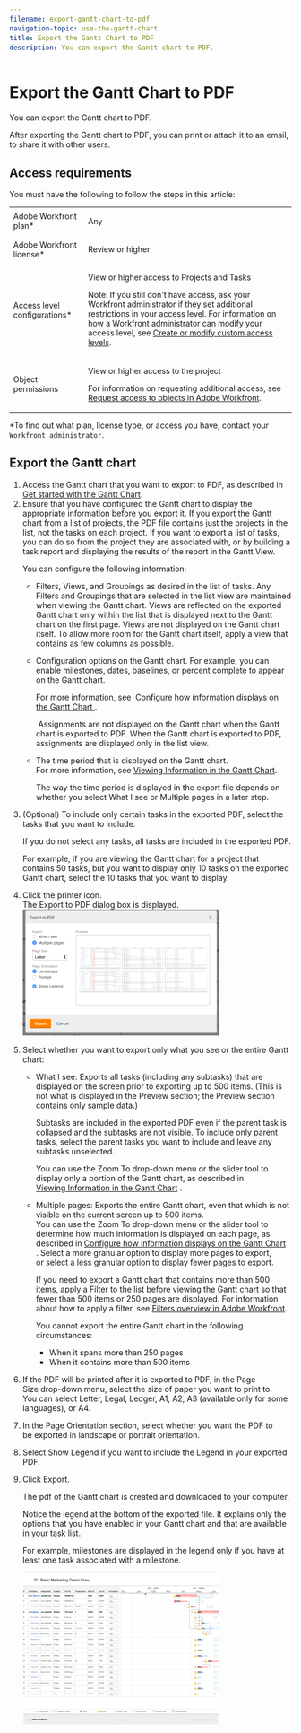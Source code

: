 ```yaml
---
filename: export-gantt-chart-to-pdf
navigation-topic: use-the-gantt-chart
title: Export the Gantt Chart to PDF
description: You can export the Gantt chart to PDF.
---
```


# Export the Gantt Chart to PDF

You can export the Gantt chart to PDF.

After exporting the Gantt chart to PDF, you can print or attach it to an email, to share it with other users.&nbsp;

## Access requirements

You must have the following to follow the steps in this article:

<table cellspacing="0"> 
 <col> 
 <col> 
 <tbody> 
  <tr> 
   <td role="rowheader"><span>Adobe Workfront</span> plan*</td> 
   <td> <p>Any </p> </td> 
  </tr> 
  <tr> 
   <td role="rowheader"><span>Adobe Workfront</span> license*</td> 
   <td> <p><span>Review</span> or higher</p> </td> 
  </tr> 
  <tr> 
   <td role="rowheader">Access level configurations*</td> 
   <td> <p>View or higher access to Projects and Tasks</p> <p>Note: If you still don't have access, ask your <span>Workfront administrator</span> if they set additional restrictions in your access level. For information on how a <span>Workfront administrator</span> can modify your access level, see <a href="../../../administration-and-setup/add-users/configure-and-grant-access/create-modify-access-levels.md" class="MCXref xref">Create or modify custom access levels</a>.</p> </td> 
  </tr> 
  <tr> 
   <td role="rowheader">Object permissions</td> 
   <td> <p>View or higher access to the project</p> <p>For information on requesting additional access, see <a href="../../../workfront-basics/grant-and-request-access-to-objects/request-access.md" class="MCXref xref">Request access to objects in Adobe Workfront</a>.</p> </td> 
  </tr> 
 </tbody> 
</table>

&#42;To find out what plan, license type, or access you have, contact your `Workfront administrator`.

## Export the Gantt chart

<ol> 
 <li value="1">Access the Gantt chart that you want to export to PDF, as described in <a href="../../../manage-work/gantt-chart/use-the-gantt-chart/get-started-with-gantt.md" class="MCXref xref">Get started with the Gantt Chart</a>.</li> 
 <li value="2">Ensure that you have configured the Gantt chart to display the appropriate information before you export it. <note type="note">
   If you export the Gantt chart from a list of projects, the PDF file contains just the projects in the list, not the tasks on each project. If you want to export a list of tasks, you can do so from the project they are associated with, or by building a task report and displaying the results of the report in the Gantt View.&nbsp;
  </note><p>You can configure the following information:</p> 
  <ul> 
   <li>Filters, Views, and Groupings as desired in the list of tasks. Any Filters and Groupings that are selected in the list view are maintained when viewing the Gantt chart. Views are reflected on the exported Gantt chart only within the list that is displayed next to the Gantt chart on the first page. Views are not displayed on the Gantt chart itself.<note type="tip">
      To allow more room for the Gantt chart itself, apply a view that contains&nbsp;as few columns as possible.
    </note></li> 
   <li><p>Configuration options on the Gantt chart. For example, you can enable milestones, dates, baselines, or percent complete to appear on the Gantt chart.</p><p>For more information, see &nbsp;<a href="../../../manage-work/gantt-chart/use-the-gantt-chart/configure-info-on-gantt-chart.md" class="MCXref xref">Configure how information displays on the Gantt Chart </a>.</p><note type="note">
     &nbsp;Assignments are&nbsp;not displayed on the Gantt chart when the Gantt chart is exported to PDF. When the Gantt chart is exported to PDF, assignments are displayed only in the list view.
    </note></li> 
   <li><p>The time period that is displayed on the Gantt chart.<br>For more information, see <a href="../../../manage-work/gantt-chart/use-the-gantt-chart/view-info-in-gantt.md">Viewing&nbsp;Information in the Gantt Chart</a>. </p><p>The way the time period is displayed in the export file depends on whether you select <span class="bold">What I see</span>&nbsp;or <span class="bold">Multiple pages</span>&nbsp;in a later step.</p></li> 
  </ul></li> 
 <li value="3"> <p>(Optional) To include&nbsp;only certain tasks&nbsp;in the exported PDF, select the tasks&nbsp;that you want to include.</p> <p>If you do not select any tasks, all tasks&nbsp;are included in the exported PDF.</p> <p>For example, if you are viewing the Gantt chart for a project that contains 50 tasks, but you want to display only 10 tasks on the exported Gantt chart, select the 10 tasks that you want to display.</p> </li> 
 <li value="4"> <p>Click the printer icon.<br>The <span class="bold">Export to PDF</span> dialog box is displayed.<br> <img src="assets/exported-gantt-ui-350x225.png" alt="exported_gantt_UI.png" style="width: 350;height: 225;"></p> </li> 
 <li value="5"> <p>Select&nbsp;whether you want to export only what you see or the entire Gantt chart:</p> 
  <ul> 
   <li> <p><span class="bold">What I see:</span>&nbsp;Exports all tasks (including any subtasks) that are displayed on the screen prior to exporting up to 500 items. (This is not what is displayed in the <span class="bold">Preview</span> section; the Preview section contains only sample data.)</p> <p>Subtasks are included in the exported PDF even if the parent task is collapsed and the subtasks are not visible. To include only parent tasks, select the parent tasks you want to include and leave any subtasks unselected.</p> <p>You can use the <span class="bold">Zoom To</span> drop-down menu or the slider tool to display only a portion of the Gantt chart, as described in <a href="../../../manage-work/gantt-chart/use-the-gantt-chart/view-info-in-gantt.md">Viewing&nbsp;Information in the Gantt Chart</a> .</p> </li> 
   <li><span class="bold">Multiple pages:</span>&nbsp;Exports the entire Gantt chart, even that which is not visible on the current screen up to 500 items.<br>You can use the <span class="bold">Zoom To</span> drop-down menu or the slider tool to determine how much information is displayed on each page, as described in <a href="../../../manage-work/gantt-chart/use-the-gantt-chart/configure-info-on-gantt-chart.md" class="MCXref xref">Configure how information displays on the Gantt Chart </a>.&nbsp;Select a more granular option to display more pages to export, or&nbsp;select a less granular option to display fewer pages to export.<br> <note type="note">  
     <p>If you need to export a Gantt chart that contains more than 500 items, apply a Filter to the list before viewing the Gantt chart so that fewer than 500 items or 250 pages are displayed. For information about how to apply a filter, see&nbsp;<a href="../../../reports-and-dashboards/reports/reporting-elements/filters-overview.md" class="MCXref xref">Filters overview in Adobe Workfront</a>.</p> 
     <p>You cannot export the entire Gantt chart&nbsp;in the following circumstances:&nbsp;</p> 
     <ul> 
      <li>When it spans more than 250 pages</li> 
      <li>When it contains more than 500 items</li> 
     </ul> 
    </note></li> 
  </ul> </li> 
 <li value="6"> <p>If&nbsp;the PDF will be printed after it is exported to PDF, in the <span class="bold">Page Size</span>&nbsp;drop-down menu, select the size of paper you want to print to. <br>You can select <span class="bold">Letter</span>, <span class="bold">Legal</span>, <span class="bold">Ledger</span>, <span class="bold">A1</span>, <span class="bold">A2</span>,&nbsp;<span class="bold">A3</span> (available only for some languages), or <span class="bold">A4</span>.</p> </li> 
 <li value="7"> <p>In the&nbsp;<span class="bold">Page Orientation</span> section, select whether you want the PDF to be&nbsp;exported in landscape or portrait orientation.</p> </li> 
 <li value="8"> <p>Select <span class="bold">Show Legend</span> if you want to include the Legend in your exported PDF.&nbsp;</p> </li> 
 <li value="9"> <p>Click <span class="bold">Export</span>.</p> <p>The pdf of the Gantt chart is created and downloaded to your computer.</p> <p>Notice the legend&nbsp;at the bottom of the exported file. It explains only&nbsp;the options that you have enabled in your Gantt chart&nbsp;and that are available in your task list. </p> <p>For example, milestones are displayed in the legend&nbsp;only if you have at least one&nbsp;task associated with a milestone.</p> <p> <img src="assets/gantt-chart-with-updated--limited--legend-350x271.png" alt="gantt_chart_with_updated__limited__legend.png" style="width: 350;height: 271;">&nbsp;</p> </li> 
</ol>

